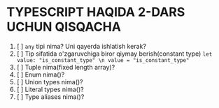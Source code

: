 # TYPESCRIPT HAQIDA 2-DARS UCHUN QISQACHA

1. [ ] `any` tipi nima? Uni qayerda ishlatish kerak?
2. [ ] Tip sifatida o'zgaruvchiga biror qiymay berish(constant type) `let value: "is_constant_type" \n value = "is_constant_type"`
3. [ ] Tuple nima(fixed length array)?
4. [ ] Enum nima()?
5. [ ] Union types nima()?
6. [ ] Literal types nima()?
7. [ ] Type aliases nima()?
